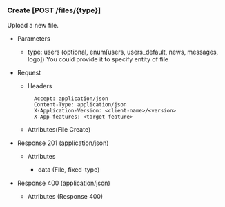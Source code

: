 ### Create [POST /files/{type}]

Upload a new file.

+ Parameters
    + type: users (optional, enum[users, users_default, news, messages, logo])
        You could provide it to specify entity of file

+ Request
    + Headers

            Accept: application/json
            Content-Type: application/json
            X-Application-Version: <client-name>/<version>
            X-App-features: <target feature>
          
    + Attributes(File Create)

+ Response 201 (application/json)

    + Attributes
        
        + data (File, fixed-type)
    
+ Response 400 (application/json)
              
    + Attributes (Response 400)

<!-- include(../error_responses.md) -->
